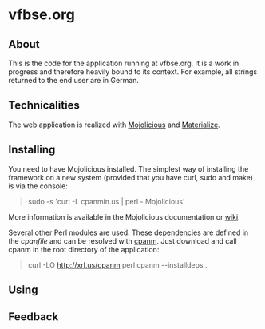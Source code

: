 # vfbse.org

## About

This is the code for the application running at vfbse.org. It is a work in
progress and therefore heavily bound to its context. For example, all strings
returned to the end user are in German.

## Technicalities

The web application is realized with [Mojolicious](http://mojolicious.org/) and
[Materialize](http://materializecss.com/).

## Installing

You need to have Mojolicious installed. The simplest way of installing the
framework on a new system (provided that you have curl, sudo and make) is via
the console:

> sudo -s 'curl -L cpanmin.us | perl - Mojolicious'

More information is available in the Mojolicious documentation or
[wiki](https://github.com/kraih/mojo/wiki).

Several other Perl modules are used. These dependencies are defined in the
*cpanfile* and can be resolved with [cpanm](search.cpan.org/perldoc?cpanm). Just
download and call cpanm in the root directory of the application:

> curl -LO http://xrl.us/cpanm
> perl cpanm --installdeps .

## Using



## Feedback
